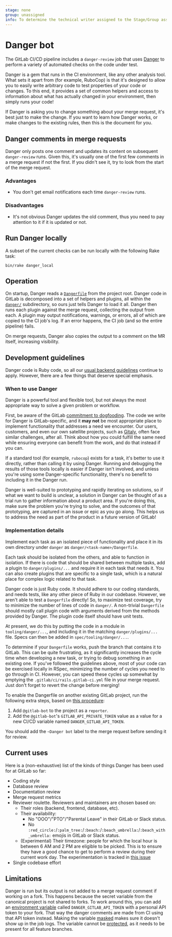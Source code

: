 ```yaml
---
stage: none
group: unassigned
info: To determine the technical writer assigned to the Stage/Group associated with this page, see https://about.gitlab.com/handbook/engineering/ux/technical-writing/#assignments
---
```


# Danger bot

The GitLab CI/CD pipeline includes a `danger-review` job that uses [Danger](https://github.com/danger/danger)
to perform a variety of automated checks on the code under test.

Danger is a gem that runs in the CI environment, like any other analysis tool.
What sets it apart from (for example, RuboCop) is that it's designed to allow you to
easily write arbitrary code to test properties of your code or changes. To this
end, it provides a set of common helpers and access to information about what
has actually changed in your environment, then simply runs your code!

If Danger is asking you to change something about your merge request, it's best
just to make the change. If you want to learn how Danger works, or make changes
to the existing rules, then this is the document for you.

## Danger comments in merge requests

Danger only posts one comment and updates its content on subsequent
`danger-review` runs. Given this, it's usually one of the first few comments
in a merge request if not the first. If you didn't see it, try to look
from the start of the merge request.

### Advantages

- You don't get email notifications each time `danger-review` runs.

### Disadvantages

- It's not obvious Danger updates the old comment, thus you need to
  pay attention to it if it is updated or not.

## Run Danger locally

A subset of the current checks can be run locally with the following Rake task:

```shell
bin/rake danger_local
```

## Operation

On startup, Danger reads a [`Dangerfile`](https://gitlab.com/gitlab-org/gitlab/-/blob/master/Dangerfile)
from the project root. Danger code in GitLab is decomposed into a set of helpers
and plugins, all within the [`danger/`](https://gitlab.com/gitlab-org/gitlab-foss/tree/master/danger/)
subdirectory, so ours just tells Danger to load it all. Danger then runs
each plugin against the merge request, collecting the output from each. A plugin
may output notifications, warnings, or errors, all of which are copied to the
CI job's log. If an error happens, the CI job (and so the entire pipeline) fails.

On merge requests, Danger also copies the output to a comment on the MR
itself, increasing visibility.

## Development guidelines

Danger code is Ruby code, so all our [usual backend guidelines](README.md#backend-guides)
continue to apply. However, there are a few things that deserve special emphasis.

### When to use Danger

Danger is a powerful tool and flexible tool, but not always the most appropriate
way to solve a given problem or workflow.

First, be aware of the GitLab [commitment to dogfooding](https://about.gitlab.com/handbook/engineering/#dogfooding).
The code we write for Danger is GitLab-specific, and it **may not** be most
appropriate place to implement functionality that addresses a need we encounter.
Our users, customers, and even our own satellite projects, such as [Gitaly](https://gitlab.com/gitlab-org/gitaly),
often face similar challenges, after all. Think about how you could fulfill the
same need while ensuring everyone can benefit from the work, and do that instead
if you can.

If a standard tool (for example, `rubocop`) exists for a task, it's better to
use it directly, rather than calling it by using Danger. Running and debugging
the results of those tools locally is easier if Danger isn't involved, and
unless you're using some Danger-specific functionality, there's no benefit to
including it in the Danger run.

Danger is well-suited to prototyping and rapidly iterating on solutions, so if
what we want to build is unclear, a solution in Danger can be thought of as a
trial run to gather information about a product area. If you're doing this, make
sure the problem you're trying to solve, and the outcomes of that prototyping,
are captured in an issue or epic as you go along. This helps us to address
the need as part of the product in a future version of GitLab!

### Implementation details

Implement each task as an isolated piece of functionality and place it in its
own directory under `danger` as `danger/<task-name>/Dangerfile`.

Each task should be isolated from the others, and able to function in isolation.
If there is code that should be shared between multiple tasks, add a plugin to
`danger/plugins/...` and require it in each task that needs it. You can also
create plugins that are specific to a single task, which is a natural place for
complex logic related to that task.

Danger code is just Ruby code. It should adhere to our coding standards, and
needs tests, like any other piece of Ruby in our codebase. However, we aren't
able to test a `Dangerfile` directly! So, to maximize test coverage, try to
minimize the number of lines of code in `danger/`. A non-trivial `Dangerfile`
should mostly call plugin code with arguments derived from the methods provided
by Danger. The plugin code itself should have unit tests.

At present, we do this by putting the code in a module in `tooling/danger/...`,
and including it in the matching `danger/plugins/...` file. Specs can then be
added in `spec/tooling/danger/...`.

To determine if your `Dangerfile` works, push the branch that contains it to
GitLab. This can be quite frustrating, as it significantly increases the cycle
time when developing a new task, or trying to debug something in an existing
one. If you've followed the guidelines above, most of your code can be exercised
locally in RSpec, minimizing the number of cycles you need to go through in CI.
However, you can speed these cycles up somewhat by emptying the
`.gitlab/ci/rails.gitlab-ci.yml` file in your merge request. Just don't forget
to revert the change before merging!

To enable the Dangerfile on another existing GitLab project, run the following
extra steps, based on [this procedure](https://danger.systems/guides/getting_started.html#creating-a-bot-account-for-danger-to-use):

1. Add `@gitlab-bot` to the project as a `reporter`.
1. Add the `@gitlab-bot`'s `GITLAB_API_PRIVATE_TOKEN` value as a value for a new CI/CD
   variable named `DANGER_GITLAB_API_TOKEN`.

You should add the `~Danger bot` label to the merge request before sending it
for review.

## Current uses

Here is a (non-exhaustive) list of the kinds of things Danger has been used for
at GitLab so far:

- Coding style
- Database review
- Documentation review
- Merge request metrics
- Reviewer roulette. Reviewers and maintainers are chosen based on:
  - Their roles (backend, frontend, database, etc).
  - Their availability:
    - No "OOO"/"PTO"/"Parental Leave" in their GitLab or Slack status.
    - No `:red_circle:`/`:palm_tree:`/`:beach:`/`:beach_umbrella:`/`:beach_with_umbrella:` emojis in GitLab or Slack status.
  - (Experimental) Their timezone: people for which the local hour is between
    6 AM and 2 PM are eligible to be picked. This is to ensure they have a good
    chance to get to perform a review during their current work day. The experimentation is tracked in
    [this issue](https://gitlab.com/gitlab-org/quality/team-tasks/-/issues/563)
- Single codebase effort

## Limitations

Danger is run but its output is not added to a merge request comment if working
on a fork. This happens because the secret variable from the canonical project
is not shared to forks. To work around this, you can add an [environment
variable](../ci/variables/README.md) called `DANGER_GITLAB_API_TOKEN` with a
personal API token to your fork. That way the danger comments are made from CI
using that API token instead. Making the variable
[masked](../ci/variables/README.md#mask-a-cicd-variable) makes sure it
doesn't show up in the job logs. The variable cannot be
[protected](../ci/variables/README.md#protect-a-cicd-variable), as it needs
to be present for all feature branches.
